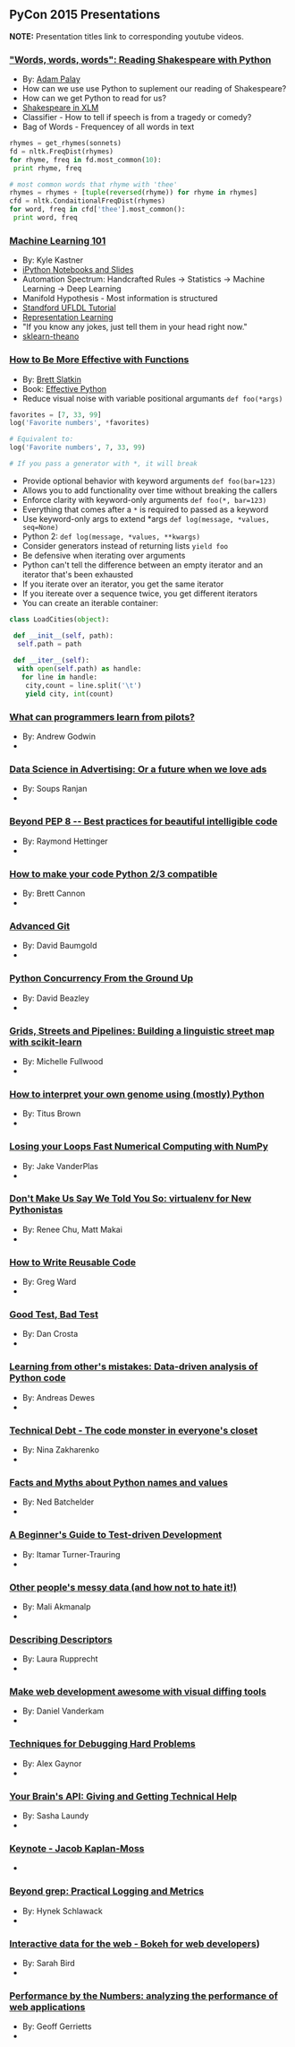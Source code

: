 ## PyCon 2015 Presentations

**NOTE:** Presentation titles link to corresponding youtube videos. 

### ["Words, words, words": Reading Shakespeare with Python](https://www.youtube.com/watch?v=EoWG0lavg9U)
* By: [Adam Palay](http://www.adampalay.com/)
* How can we use use Python to suplement our reading of Shakespeare?
* How can we get Python to read for us?
* [Shakespeare in XLM](https://github.com/severdia/PlayShakespeare.com-XML)
* Classifier - How to tell if speech is from a tragedy or comedy?
* Bag of Words - Frequencey of all words in text

```python
rhymes = get_rhymes(sonnets)
fd = nltk.FreqDist(rhymes)
for rhyme, freq in fd.most_common(10):
 print rhyme, freq

# most common words that rhyme with 'thee'
rhymes = rhymes + [tuple(reversed(rhyme)) for rhyme in rhymes]
cfd = nltk.CondaitionalFreqDist(rhymes)
for word, freq in cfd['thee'].most_common():
 print word, freq
```

### [Machine Learning 101](https://www.youtube.com/watch?v=r-1XJBHot58)
* By: Kyle Kastner
* [iPython Notebooks and Slides](https://github.com/kastnerkyle/PyCon2015)
* Automation Spectrum: Handcrafted Rules -> Statistics -> Machine Learning -> Deep Learning
* Manifold Hypothesis - Most information is structured
* [Standford UFLDL Tutorial](http://ufldl.stanford.edu/wiki/index.php/UFLDL_Tutorial)
* [Representation Learning](https://ift6266h15.wordpress.com/)
* "If you know any jokes, just tell them in your head right now."
* [sklearn-theano](https://github.com/sklearn-theano/sklearn-theano)

### [How to Be More Effective with Functions](https://www.youtube.com/watch?v=WjJUPxKB164)
* By: [Brett Slatkin](http://www.onebigfluke.com/)
* Book: [Effective Python](http://effectivepython.com)
* Reduce visual noise with variable positional argumants `def foo(*args)`

```python
favorites = [7, 33, 99]
log('Favorite numbers', *favorites)

# Equivalent to:
log('Favorite numbers', 7, 33, 99)

# If you pass a generator with *, it will break
```
* Provide optional behavior with keyword arguments `def foo(bar=123)`
 * Allows you to add functionality over time without breaking the callers
* Enforce clarity with keyword-only arguments `def foo(*, bar=123)`
 * Everything that comes after a `*` is required to passed as a keyword
* Use keyword-only args to extend *args `def log(message, *values, seq=None)`
 * Python 2: `def log(message, *values, **kwargs)`
* Consider generators instead of returning lists `yield foo`
* Be defensive when iterating over arguments
 * Python can't tell the difference between an empty iterator and an iterator that's been exhausted
 * If you iterate over an iterator, you get the same iterator
 * If you itereate over a sequence twice, you get different iterators
 * You can create an iterable container:
```python
class LoadCities(object):

 def __init__(self, path):
  self.path = path
 
 def __iter__(self):
  with open(self.path) as handle:
   for line in handle:
    city,count = line.split('\t')
    yield city, int(count)
```

### [What can programmers learn from pilots?](https://www.youtube.com/watch?v=we4G_X91e5w)
* By: Andrew Godwin 
* 

### [Data Science in Advertising: Or a future when we love ads](https://www.youtube.com/watch?v=HZTgLuOpFU8)
* By: Soups Ranjan
* 

### [Beyond PEP 8 -- Best practices for beautiful intelligible code](https://www.youtube.com/watch?v=wf-BqAjZb8M)
* By: Raymond Hettinger
* 

### [How to make your code Python 2/3 compatible](https://www.youtube.com/watch?v=KPzDX5TX5HE)
* By: Brett Cannon
* 

### [Advanced Git](https://www.youtube.com/watch?v=4EOZvow1mk4)
* By: David Baumgold
* 

### [Python Concurrency From the Ground Up](https://www.youtube.com/watch?v=MCs5OvhV9S4)
* By: David Beazley
* 

### [Grids, Streets and Pipelines: Building a linguistic street map with scikit-learn](https://www.youtube.com/watch?v=MIFOTFdtK2k)
* By: Michelle Fullwood
* 

### [How to interpret your own genome using (mostly) Python](https://www.youtube.com/watch?v=jV4YMQHZmMk)
* By: Titus Brown
* 

### [Losing your Loops Fast Numerical Computing with NumPy](https://www.youtube.com/watch?v=EEUXKG97YRw)
* By: Jake VanderPlas
* 

### [Don't Make Us Say We Told You So: virtualenv for New Pythonistas](https://www.youtube.com/watch?v=Xdv7vwIIThY)
* By: Renee Chu, Matt Makai
* 

### [How to Write Reusable Code](https://www.youtube.com/watch?v=r9cnHO15YgU)
* By: Greg Ward
* 

### [Good Test, Bad Test](https://www.youtube.com/watch?v=RfR_QRoNZxo)
* By: Dan Crosta
* 

### [Learning from other's mistakes: Data-driven analysis of Python code](https://www.youtube.com/watch?v=rN0kNQLDYCI)
* By: Andreas Dewes
* 

### [Technical Debt - The code monster in everyone's closet](https://www.youtube.com/watch?v=JKYktDRoRxw)
* By: Nina Zakharenko
* 

### [Facts and Myths about Python names and values](https://www.youtube.com/watch?v=_AEJHKGk9ns)
* By: Ned Batchelder
* 

### [A Beginner's Guide to Test-driven Development](https://www.youtube.com/watch?v=ePaga05gisk)
* By: Itamar Turner-Trauring
* 

### [Other people's messy data (and how not to hate it!)](https://www.youtube.com/watch?v=_eQ_8U5kruQ)
* By: Mali Akmanalp
* 

### [Describing Descriptors](https://www.youtube.com/watch?v=h2-WPwGnHqE)
* By: Laura Rupprecht
* 

### [Make web development awesome with visual diffing tools](https://www.youtube.com/watch?v=jUUTqgzNR3M)
* By: Daniel Vanderkam
* 

### [Techniques for Debugging Hard Problems](https://www.youtube.com/watch?v=ij99SGGEX34)
* By: Alex Gaynor
* 

### [Your Brain's API: Giving and Getting Technical Help](https://www.youtube.com/watch?v=hY14Er6JX2s)
* By: Sasha Laundy
* 

### [Keynote - Jacob Kaplan-Moss](https://www.youtube.com/watch?v=hIJdFxYlEKE)
* 

### [Beyond grep: Practical Logging and Metrics](https://www.youtube.com/watch?v=gqmAwK0wNyw)
* By: Hynek Schlawack
* 

### [Interactive data for the web - Bokeh for web developers](https://www.youtube.com/watch?v=O5OvOLK-xqQ))
* By: Sarah Bird
* 

### [Performance by the Numbers: analyzing the performance of web applications](https://www.youtube.com/watch?v=UAztOuO1ANQ)
* By: Geoff Gerrietts
* 
